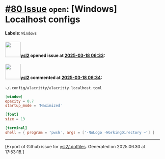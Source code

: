 # [\#80 Issue](https://github.com/ysl2/.dotfiles/issues/80) `open`: [Windows] Localhost configs
**Labels**: `Windows`


#### <img src="https://avatars.githubusercontent.com/u/39717545?u=3a56d7b47e1688f70c83e440ba0835f8d24c43e3&v=4" width="50">[ysl2](https://github.com/ysl2) opened issue at [2025-03-18 06:33](https://github.com/ysl2/.dotfiles/issues/80):



#### <img src="https://avatars.githubusercontent.com/u/39717545?u=3a56d7b47e1688f70c83e440ba0835f8d24c43e3&v=4" width="50">[ysl2](https://github.com/ysl2) commented at [2025-03-18 06:34](https://github.com/ysl2/.dotfiles/issues/80#issuecomment-2731831176):

`~/.config/alacritty/alacritty.localhost.toml`

```toml
[window]
opacity = 0.7
startup_mode = 'Maximized'

[font]
size = 13

[terminal]
shell = { program = 'pwsh', args = ['-NoLogo -WorkingDirectory ~'] }
```


-------------------------------------------------------------------------------



[Export of Github issue for [ysl2/.dotfiles](https://github.com/ysl2/.dotfiles). Generated on 2025.06.30 at 17:53:18.]
